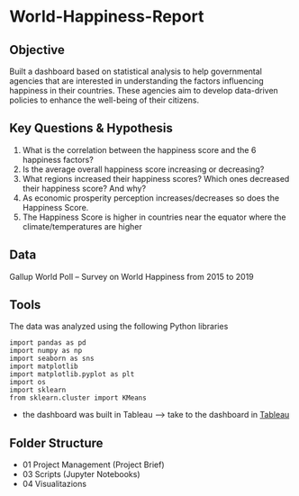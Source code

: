 # World-Happiness-Report

## Objective 
Built a dashboard based on statistical analysis to help governmental agencies that are interested in understanding the factors influencing happiness in their countries. 
These agencies aim to develop data-driven policies to enhance the well-being of their citizens.

## Key Questions & Hypothesis 
1. What is the correlation between the happiness score and the 6 happiness factors?
2. Is the average overall happiness score increasing or decreasing?
3. What regions increased their happiness scores? Which ones decreased their happiness score? And why?
4. As economic prosperity perception increases/decreases so does the Happiness Score.
5. The Happiness Score is higher in countries near the equator where the climate/temperatures are higher

## Data
Gallup World Poll – Survey on World Happiness from 2015 to 2019

## Tools 
The data was analyzed using the following Python libraries 
```
import pandas as pd
import numpy as np
import seaborn as sns
import matplotlib
import matplotlib.pyplot as plt
import os
import sklearn
from sklearn.cluster import KMeans
```
- the dashboard was built in Tableau --> take to the dashboard in <a href="https://public.tableau.com/app/profile/ana.maria.armas/viz/TheWorldHappinessReport-AnaMariaArmas/Story1">Tableau</a>
## Folder Structure 
- 01 Project Management (Project Brief)
- 03 Scripts (Jupyter Notebooks)
- 04 Visualitazions 


